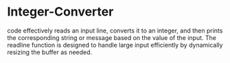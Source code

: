 # Integer-Converter

code effectively reads an input line, converts it to an integer, and then prints the corresponding string or message based on the value of the input. The readline function is designed to handle large input efficiently by dynamically resizing the buffer as needed.
